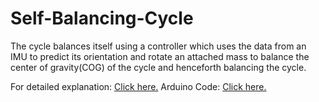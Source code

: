 # Self-Balancing-Cycle

The cycle balances itself using a controller which uses the data from an IMU to predict its orientation and rotate an attached mass to balance the center of gravity(COG) of the cycle and henceforth balancing the cycle.

For detailed explanation: [Click here.](https://github.com/anupamkhandelwal/Self-Balancing-Cycle/blob/main/Report.pdf)
Arduino Code: [Click here.](https://github.com/anupamkhandelwal/Self-Balancing-Cycle/blob/main/cycle_main.ino)
